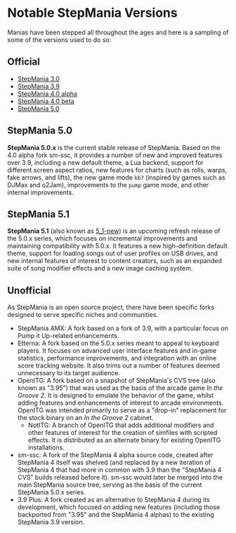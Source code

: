 Notable StepMania Versions
=======

Manias have been stepped all throughout the ages and here is a sampling of some of the versions used to do so:

Official
--------
* [StepMania 3.0](versions/stepmania-3-0)
* [StepMania 3.9](versions/stepmania-3-9)
* [StepMania 4.0 alpha](versions/stepmania-4-0-alpha)
* [StepMania 4.0 beta](versions/stepmania-4-0-beta)
* [StepMania 5.0](versions/stepmania-5-0)

## StepMania 5.0
**StepMania 5.0.x** is the current stable release of StepMania. Based on the 4.0 alpha fork sm-ssc, it provides a number of new and improved features over 3.9, including a new default theme, a Lua backend, support for different screen aspect ratios, new features for charts (such as rolls, warps, fake arrows, and lifts), the new game mode `kb7` (inspired by games such as DJMax and o2Jam), improvements to the `pump` game mode, and other internal improvements.

## StepMania 5.1
**StepMania 5.1** (also known as [5_1-new](https://github.com/stepmania/stepmania/tree/5_1-new)) is an upcoming refresh release of the 5.0.x series, which focuses on incremental improvements and maintaining compatibility with 5.0.x. It features a new high-definition default theme, support for loading songs out of user profiles on USB drives, and new internal features of interest to content creators, such as an expanded suite of song modifier effects and a new image caching system.

Unofficial
----------
As StepMania is an open source project, there have been specific forks designed to serve specific niches and communities.

* StepMania AMX: A fork based on a fork of 3.9, with a particular focus on Pump it Up-related enhancements.
* Etterna: A fork based on the 5.0.x series meant to appeal to keyboard players. It focuses on advanced user interface features and in-game statistics, performance improvements, and integration with an online score tracking website. It also trims out a number of features deemed unnecessary to its target audience.
* OpenITG: A fork based on a snapshot of StepMania's CVS tree (also known as "3.95") that was used as the basis of the arcade game _In the Groove 2_. It is designed to emulate the behavior of the game, whilst adding features and enhancements of interest to arcade environments. OpenITG was intended primarily to serve as a "drop-in" replacement for the stock binary on an _In the Groove 2_ cabinet.
  * NotITG: A branch of OpenITG that adds additional modifiers and other features of interest for the creation of simfiles with scripted effects. It is distributed as an alternate binary for existing OpenITG installations.
* sm-ssc: A fork of the StepMania 4 alpha source code, created after StepMania 4 itself was shelved (and replaced by a new iteration of StepMania 4 that had more in common with 3.9 than the "StepMania 4 CVS" builds released before it). sm-ssc would later be merged into the main StepMania source tree, serving as the basis of the current StepMania 5.0.x series.
* 3.9 Plus: A fork created as an alternative to StepMania 4 during its development, which focused on adding new features (including those backported from "3.95" and the StepMania 4 alphas) to the existing StepMania 3.9 version.